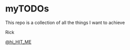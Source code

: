# myTODOs

This repo is a collection of all the things I want to achieve

Rick

[@hi_HIT_ME](https://www.facebook.com/rick0120)
